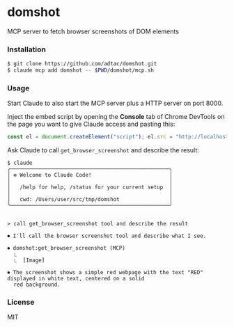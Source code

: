 # domshot

MCP server to fetch browser screenshots of DOM elements

### Installation

```bash
$ git clone https://github.com/adtac/domshot.git
$ claude mcp add domshot -- $PWD/domshot/mcp.sh
```

### Usage

Start Claude to also start the MCP server plus a HTTP server on port 8000.

Inject the embed script by opening the **Console** tab of Chrome DevTools on the page you want to give Claude access and pasting this:

```js
const el = document.createElement("script"); el.src = "http://localhost:8000/embed.js"; document.head.appendChild(el);
```

Ask Claude to call `get_browser_screenshot` and describe the result:

```
$ claude
╭───────────────────────────────────────────────────╮
│ ✻ Welcome to Claude Code!                         │
│                                                   │
│   /help for help, /status for your current setup  │
│                                                   │
│   cwd: /Users/user/src/tmp/domshot                │
╰───────────────────────────────────────────────────╯


> call get_browser_screenshot tool and describe the result

⏺ I'll call the browser screenshot tool and describe what I see.

⏺ domshot:get_browser_screenshot (MCP)
  ⎿  
  ⎿  [Image]

⏺ The screenshot shows a simple red webpage with the text "RED" displayed in white text, centered on a solid
  red background.
```

### License

MIT
